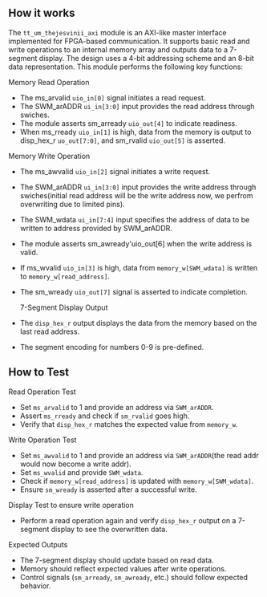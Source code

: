 

 ## How it works
The `tt_um_thejesvinii_axi` module is an AXI-like master interface implemented for FPGA-based communication. It supports basic read and write operations to an internal memory array and outputs data to a 7-segment display. The design uses a 4-bit addressing scheme and an 8-bit data representation.
This module performs the following key functions:

 Memory Read Operation
- The ms_arvalid `uio_in[0]` signal initiates a read request.
- The SWM_arADDR `ui_in[3:0]` input provides the read address through swiches.
- The module asserts sm_arready `uio_out[4]` to indicate readiness.
- When ms_rready `uio_in[1]` is high, data from the memory is output to disp_hex_r `uo_out[7:0]`, and sm_rvalid `uio_out[5]` is asserted.

 Memory Write Operation
- The ms_awvalid `uio_in[2]` signal initiates a write request.
- The SWM_arADDR `ui_in[3:0]` input provides the write address through swiches(initial read address will be the write address now, we 
  perfrom overwriting due to limited pins).
- The SWM_wdata `ui_in[7:4]` input specifies the address of data to be written to address provided by SWM_arADDR.
- The module asserts sm_awready'uio_out[6] when the write address is valid.
- If ms_wvalid `uio_in[3]` is high, data from `memory_w[SWM_wdata]` is written to `memory_w[read_address]`.
- The sm_wready `uio_out[7]` signal is asserted to indicate completion.

  7-Segment Display Output
- The `disp_hex_r` output displays the data from the memory based on the last read address.
- The segment encoding for numbers 0-9 is pre-defined.

 
##  How to Test 

Read Operation Test
- Set `ms_arvalid` to 1 and provide an address via `SWM_arADDR`.
- Assert `ms_rready` and check if `sm_rvalid` goes high.
- Verify that `disp_hex_r` matches the expected value from `memory_w`.

Write Operation Test
- Set `ms_awvalid` to 1 and provide an address via `SWM_arADDR`(the read addr would now become a write addr).
- Set `ms_wvalid` and provide `SWM_wdata`.
- Check if `memory_w[read_address]` is updated with `memory_w[SWM_wdata]`.
- Ensure `sm_wready` is asserted after a successful write.

Display Test to ensure write operation
- Perform a read operation again and verify `disp_hex_r` output on a 7-segment display to see the overwritten data.

Expected Outputs
- The 7-segment display should update based on read data.
- Memory should reflect expected values after write operations.
- Control signals (`sm_arready`, `sm_awready`, etc.) should follow expected behavior.



